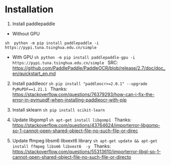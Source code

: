# Installation
1. Install paddlepaddle
- Without GPU

``sh 
python -m pip install paddlepaddle -i https://pypi.tuna.tsinghua.edu.cn/simple
``
- With GPU
``sh
python -m pip install paddlepaddle-gpu -i https://pypi.tuna.tsinghua.edu.cn/simple
``
SRC: https://github.com/PaddlePaddle/PaddleOCR/blob/release/2.7/doc/doc_en/quickstart_en.md

2. Install paddleocr
``sh
pip install "paddleocr>=2.0.1" --upgrade PyMuPDF==1.21.1
``
Thanks: https://stackoverflow.com/questions/76379293/how-can-i-fix-the-error-in-pymupdf-when-installing-paddleocr-with-pip

3. Install sklearn
``sh
pip install scikit-learn
``
4. Update libgomp1
``sh
apt-get install libgomp1
``
Thanks: https://stackoverflow.com/questions/43764624/importerror-libgomp-so-1-cannot-open-shared-object-file-no-such-file-or-direc

5. Update ffmpeg libsm6 libxext6 library
``sh
apt-get update && apt-get install ffmpeg libsm6 libxext6  -y
``
Thanks: https://stackoverflow.com/questions/55313610/importerror-libgl-so-1-cannot-open-shared-object-file-no-such-file-or-directo